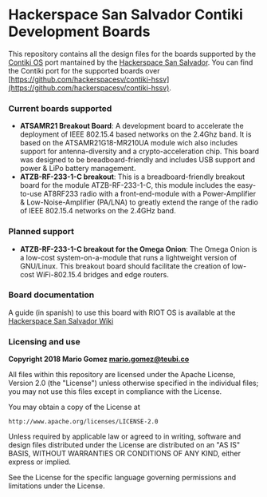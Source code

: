 Hackerspace San Salvador Contiki Development Boards
===================================================
This repository contains all the design files for the boards supported by the
[Contiki OS](http://www.contiki-os.org/) port mantained by the [Hackerspace
San Salvador](http://hackerspace.teubi.co/). You can find the Contiki port 
for the supported boards over
[https://github.com/hackerspacesv/contiki-hssv](https://github.com/hackerspacesv/contiki-hssv).

### Current boards supported
* **ATSAMR21 Breakout Board**: A development board to accelerate the deployment of
  IEEE 802.15.4 based networks on the 2.4Ghz band. It is based on the
  ATSAMR21G18-MR210UA module wich also includes support for antenna-diversity and
  a crypto-acceleration chip. This board was designed to be breadboard-friendly
  and includes USB support and power & LiPo battery management.
* **ATZB-RF-233-1-C breakout**: This is a breadboard-friendly breakout board for the
  module ATZB-RF-233-1-C, this module includes the easy-to-use AT8RF233 radio with
  a front-end-module with a Power-Amplifier & Low-Noise-Amplifier (PA/LNA) to greatly
  extend the range of the radio of IEEE 802.15.4 networks on the 2.4GHz band.

### Planned support
* **ATZB-RF-233-1-C breakout for the Omega Onion**: The Omega Onion is a low-cost
  system-on-a-module that runs a lightweight version of GNU/Linux. This breakout board
  should facilitate the creation of low-cost WiFi-802.15.4 bridges and edge routers.

### Board documentation

A guide (in spanish) to use this board with RIOT OS is available at the [Hackerspace San Salvador Wiki](http://hackerspace.teubi.co/wiki/index.php?title=HSSV_ATSAMR21_Breakout)

### Licensing and use
**Copyright 2018 Mario Gomez <mario.gomez@teubi.co>**

All files within this repository are licensed under the
Apache License, Version 2.0 (the "License") unless otherwise
specified in the individual files; you may not use this files
except in compliance with the License.

You may obtain a copy of the License at

    http://www.apache.org/licenses/LICENSE-2.0

Unless required by applicable law or agreed to in writing, software
and design files distributed under the License are distributed on an
"AS IS" BASIS, WITHOUT WARRANTIES OR CONDITIONS OF ANY KIND, either
express or implied.

See the License for the specific language governing permissions and
limitations under the License.
